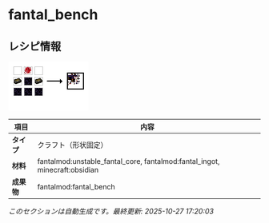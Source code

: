 # fantal_bench



<!-- 🔄 自動生成: 編集しないでください -->

## レシピ情報

![Recipe](../../recipe_images/items/fantal_bench.png)

| 項目 | 内容 |
|---|---|
| **タイプ** | クラフト（形状固定） |
| **材料** | fantalmod:unstable_fantal_core, fantalmod:fantal_ingot, minecraft:obsidian |
| **成果物** | fantalmod:fantal_bench |

_このセクションは自動生成です。最終更新: 2025-10-27 17:20:03_
<!-- /🔄 自動生成 -->
